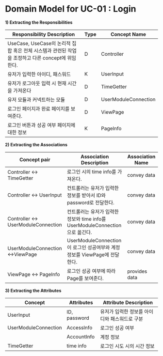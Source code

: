 # Domain Model for UC-01 : Login

**1) Extracting the Responsibilities**

| Responsibility Description                                   | Type | Concept Name |
| ------------------------------------------------------------ | ---- | ------------ |
| UseCase, UseCase의 논리적 집합 혹은 전체 시스템과 관련된 작업을 조정하고 다른 concept에 위임한다.  | D    | Controller   |
| 유저가 입력한 아이디, 패스워드 | K    | UserInput |
| 유저가 로그아웃 입력 시 현재 시간을 가져온다 | D | TimeGetter |
| 유저 모듈과 커넥트하는 모듈 | D | UserModuleConnection |
| 로그인 페이지과 완료 페이지를 보여준다. | D   | ViewPage |
| 로그인 버튼과 성공 여부 페이지에 대한 정보 | K | PageInfo |



**2) Extracting the Associations**

| Concept pair | Association Description | Association Name |
| ------------------ | ----------------------- | ---------------- |
| Controller  &lt;-&gt;   TimeGetter | 로그인 시의 time info를 가져온다. | convey data |
| Controller  <->   UserInput | 컨트롤러는 유저가 입력한 정보를 받아서 ID와 password로 전달한다. | convey data |
| Controller  <->  UserModuleConnection | 컨트롤러는 유저가 입력한 정보와 time info를 UserModuleConnection으로 옮긴다. | convey data |
| UserModuleConnection<->ViewPage | UserModuleConnection이 로그인 성공여부와 계정정보를 ViewPage에 전달한다. |  convey data  |
| ViewPage <-> PageInfo | 로그인 성공 여부에 따라 Page를 보여준다.                     | provides data |

**3) Extracting the Attributes**

| Concept | Attributes | Attribute Description |
| ------- | ---------- | --------------------- |
| UserInput | ID, password | 유저가 입력한 정보를 아이디와 패스워드로 구분 |
| UserModuleConnection | AccessInfo   | 로그인 성공 여부 |
|  | AccountInfo | 계정 정보 |
| TimeGetter | time info | 로그인 시도 시의 시간 정보 |

